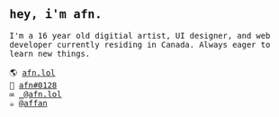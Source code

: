 <samp>
 <h2>
  hey, i'm afn.
 </h2>
  I'm a 16 year old digitial artist, UI designer, and web developer currently residing in Canada. Always eager to learn new things.
 <br />
  <br />
 🌎 <a href="https://afn.lol" target="_blank">afn.lol</a>
 <br/>
 💬 <a href="https://discord.com/users/420043923822608384" target="_blank">afn#0128</a>
  <br/>
  ✉️ <a href="mailto:afn.lol" target="_blank">_@afn.lol</a>
  <br/>
  ☕️ <a href="https://ko-fi.com/affan" target="_blank">@affan</a>
</samp>
